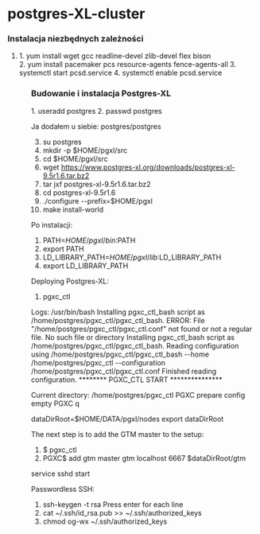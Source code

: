 <h1>postgres-XL-cluster</h1>

<h3>Instalacja niezbędnych zależności</h3>
<ol>
  <li>1. yum install wget gcc readline-devel zlib-devel flex bison</li>
2. yum install pacemaker pcs resource-agents fence-agents-all
3. systemctl start pcsd.service
4. systemctl enable pcsd.service
<ol>
<h3>Budowanie i instalacja Postgres-XL</h3>
1. useradd postgres
2. passwd postgres

  Ja dodałem u siebie: postgres/postgres

3. su postgres
4. mkdir -p $HOME/pgxl/src
5. cd $HOME/pgxl/src
6. wget https://www.postgres-xl.org/downloads/postgres-xl-9.5r1.6.tar.bz2
7. tar jxf postgres-xl-9.5r1.6.tar.bz2
8. cd postgres-xl-9.5r1.6
9. ./configure --prefix=$HOME/pgxl
10. make install-world

Po instalacji:
1. PATH=$HOME/pgxl/bin:$PATH
2. export PATH
3. LD_LIBRARY_PATH=$HOME/pgxl/lib:$LD_LIBRARY_PATH
4. export LD_LIBRARY_PATH

Deploying Postgres-XL:
1. pgxc_ctl

Logs:
/usr/bin/bash
Installing pgxc_ctl_bash script as /home/postgres/pgxc_ctl/pgxc_ctl_bash.
ERROR: File "/home/postgres/pgxc_ctl/pgxc_ctl.conf" not found or not a regular file. No such file or directory
Installing pgxc_ctl_bash script as /home/postgres/pgxc_ctl/pgxc_ctl_bash.
Reading configuration using /home/postgres/pgxc_ctl/pgxc_ctl_bash --home /home/postgres/pgxc_ctl --configuration /home/postgres/pgxc_ctl/pgxc_ctl.conf
Finished reading configuration.
   ******** PGXC_CTL START ***************

Current directory: /home/postgres/pgxc_ctl
PGXC prepare config empty
PGXC q

dataDirRoot=$HOME/DATA/pgxl/nodes
export dataDirRoot

The next step is to add the GTM master to the setup:
1. $ pgxc_ctl
2. PGXC$ add gtm master gtm localhost 6667 $dataDirRoot/gtm


service sshd start

Passwordless SSH:
1. ssh-keygen -t rsa
Press enter for each line 
2. cat ~/.ssh/id_rsa.pub >> ~/.ssh/authorized_keys
3. chmod og-wx ~/.ssh/authorized_keys 
